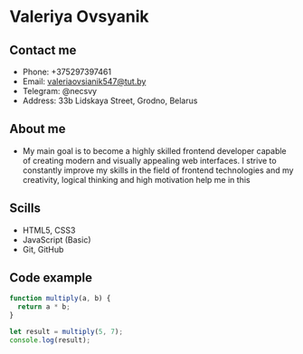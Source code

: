 # Valeriya Ovsyanik
## Contact me
* Phone: +375297397461
* Email: valeriaovsianik547@tut.by
* Telegram: @necsvy
* Address: 33b Lidskaya Street, Grodno, Belarus
## About me
* My main goal is to become a highly skilled frontend developer capable of creating modern and visually appealing web interfaces. I strive to constantly improve my skills in the field of frontend technologies and my creativity, logical thinking and high motivation help me in this
## Scills
* HTML5, CSS3
* JavaScript (Basic)
* Git, GitHub
## Сode example
```javascript
function multiply(a, b) {
  return a * b;
}

let result = multiply(5, 7);
console.log(result);